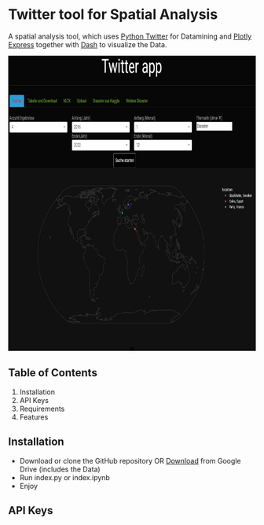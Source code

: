 # Twitter tool for Spatial Analysis

A spatial analysis tool, which uses  <a href="https://python-twitter.readthedocs.io/en/latest/">Python Twitter</a> for Datamining 
and <a href="https://plotly.com/python/plotly-express/">Plotly Express</a> 
together with  <a href="https://plotly.com/dash/">Dash</a> to visualize the Data.

<img src="https://github.com/FjoGeo/Twitter_Spatial_Analytics/blob/main/images/1.jpg" width="800" height="600">

## Table of Contents

1. Installation
2. API Keys
3. Requirements
4. Features

## Installation

- Download or clone the GitHub repository OR <a href="https://drive.google.com/file/d/1fVeelG2sLKh6XJ5e7QDzPMg0PQPOHwfF/view?usp=sharing"> Download</a> from Google Drive (includes the Data)
- Run index.py or index.ipynb
- Enjoy

## API Keys

